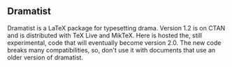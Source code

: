 ## Dramatist

Dramatist is a LaTeX package for typesetting drama. Version 1.2 is on
CTAN and is distributed with TeX Live and MikTeX. Here is hosted the,
still experimental, code that will eventually become version 2.0. The
new code breaks many compatibilities, so, don't use it with documents
that use an older version of dramatist.
